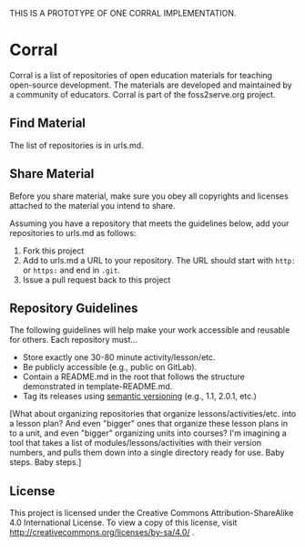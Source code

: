 THIS IS A PROTOTYPE OF ONE CORRAL IMPLEMENTATION.

# Corral

Corral is a list of repositories of open education materials for teaching open-source development. The materials are developed and maintained by a community of educators. Corral is part of the foss2serve.org project.

## Find Material

The list of repositories is in urls.md.

## Share Material

Before you share material, make sure you obey all copyrights and licenses attached to the material you intend to share.

Assuming you have a repository that meets the guidelines below, add your repositories to urls.md as follows:

1. Fork this project
2. Add to urls.md a URL to your repository. The URL should start with `http:` or `https:` and end in `.git`.
3. Issue a pull request back to this project

## Repository Guidelines

The following guidelines will help make your work accessible and reusable for others.
Each repository must...

- Store exactly one 30-80 minute activity/lesson/etc.
- Be publicly accessible (e.g., public on GitLab).
- Contain a README.md in the root that follows the structure demonstrated in template-README.md.
- Tag its releases using [semantic versioning](http://semver.org/) (e.g., 1.1, 2.0.1, etc.)

[What about organizing repositories that organize lessons/activities/etc. into a lesson plan? And even "bigger" ones that organize these lesson plans in to a unit, and even "bigger" organizing units into courses? I'm imagining a tool that takes a list of modules/lessons/activities with their version numbers, and pulls them down into a single directory ready for use. Baby steps. Baby steps.]

## License

This project is licensed under the Creative Commons Attribution-ShareAlike 4.0 International License. To view a copy of this license, visit http://creativecommons.org/licenses/by-sa/4.0/ .
